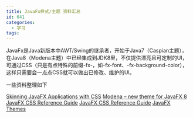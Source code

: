 ```yaml
---
title: JavaFx样式/主题 资料汇总
id: 641
categories:
  - 学习
tags:
---
```


JavaFx是Java新版本中AWT/Swing的继承者，开始于Java7（Caspian主题），在Java8（Modena主题）中已经集成到JDK8里，不仅提供漂亮且可定制的UI，可通过CSS（只是有点特殊的前缀-fx-，如-fx-font、-fx-background-color），这样只需要会一点点CSS就可以做出已修改、维护的UI。

一些资料整理如下

[Skinning JavaFX Applications with CSS](http://docs.oracle.com/javafx/2/css_tutorial/jfxpub-css_tutorial.htm)
[Modena – new theme for JavaFX 8](http://fxexperience.com/2013/01/modena-new-theme-for-javafx-8/)
[JavaFX CSS Reference Guide](https://docs.oracle.com/javafx/2/api/javafx/scene/doc-files/cssref.html)
[JavaFX CSS Reference Guide](http://eugener.github.io/javafx-css/)
[JavaFX Themes](http://www.guigarage.com/javafx-themes/)